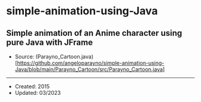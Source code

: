 # simple-animation-using-Java
Simple animation of an Anime character using pure Java with JFrame
---
* Source: (Parayno_Cartoon.java)[https://github.com/angeloparayno/simple-animation-using-Java/blob/main/Parayno_Cartoon/src/Parayno_Cartoon.java]
---
* Created: 2015
* Updated: 03/2023
